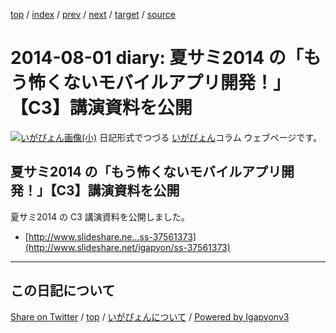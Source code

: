 [top](../index.html) 
 / [index](index.html) 
 / [prev](ig140725.html) 
 / [next](ig140807.html) 
 / [target](https://igapyon.github.io/diary/2014/ig140801.html) 
 / [source](https://github.com/igapyon/diary/blob/master/2014/ig140801.src.md) 

2014-08-01 diary: 夏サミ2014 の「もう怖くないモバイルアプリ開発！」【C3】講演資料を公開
=====================================================================================================
[![いがぴょん画像(小)](https://igapyon.github.io/diary/images/iga200306s.jpg "いがぴょん")](https://igapyon.github.io/diary/memo/memoigapyon.html) 日記形式でつづる [いがぴょん](https://igapyon.github.io/diary/memo/memoigapyon.html)コラム ウェブページです。

## 夏サミ2014 の「もう怖くないモバイルアプリ開発！」【C3】講演資料を公開

夏サミ2014 の C3 講演資料を公開しました。

* [http://www.slideshare.ne...ss-37561373](http://www.slideshare.net/igapyon/ss-37561373)


----------------------------------------------------------------------------------------------------

## この日記について

[Share on Twitter](https://twitter.com/intent/tweet?hashtags=igapyon%2Cdiary%2C%E3%81%84%E3%81%8C%E3%81%B4%E3%82%87%E3%82%93&text=%E5%A4%8F%E3%82%B5%E3%83%9F2014+%E3%81%AE%E3%80%8C%E3%82%82%E3%81%86%E6%80%96%E3%81%8F%E3%81%AA%E3%81%84%E3%83%A2%E3%83%90%E3%82%A4%E3%83%AB%E3%82%A2%E3%83%97%E3%83%AA%E9%96%8B%E7%99%BA%EF%BC%81%E3%80%8D%E3%80%90C3%E3%80%91%E8%AC%9B%E6%BC%94%E8%B3%87%E6%96%99%E3%82%92%E5%85%AC%E9%96%8B&url=https%3A%2F%2Figapyon.github.io%2Fdiary%2F2014%2Fig140801.html) / [top](../index.html) / [いがぴょんについて](https://igapyon.github.io/diary/memo/memoigapyon.html) / [Powered by Igapyonv3](https://github.com/igapyon/igapyonv3)
